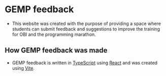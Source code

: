 # GEMP feedback

- This website was created with the purpose of providing a space where students can submit feedback and suggestions to improve the training for OBI and the programming marathon.

## How GEMP feedback was made

- GEMP feedback is written in [TypeScript](https://www.typescriptlang.org/) using [React](https://react.dev/) and was created using [Vite](https://vitejs.dev/).